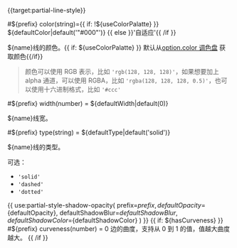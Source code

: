 {{target:partial-line-style}}

#${prefix} color(string)={{ if: !${useColorPalatte} }} ${defaultColor|default('"#000"')} {{ else }}'自适应'{{ /if }}

${name}线的颜色。{{ if: ${useColorPalatte} }} 默认从[option.color 调色盘](~color) 获取颜色{{/if}}

> 颜色可以使用 RGB 表示，比如 `'rgb(128, 128, 128)'`，如果想要加上 alpha 通道，可以使用 RGBA，比如 `'rgba(128, 128, 128, 0.5)'`，也可以使用十六进制格式，比如 `'#ccc'`


#${prefix} width(number) = ${defaultWidth|default(0)}

${name}线宽。

#${prefix} type(string) = ${defaultType|default('solid')}

${name}线的类型。

可选：
+ `'solid'`
+ `'dashed'`
+ `'dotted'`

{{ use:partial-style-shadow-opacity(
    prefix=${prefix},
    defaultOpacity=${defaultOpacity},
    defaultShadowBlur=${defaultShadowBlur},
    defaultShadowColor=${defaultShadowColor}
) }}
{{ if: ${hasCurveness} }}
#${prefix} curveness(number) = 0
边的曲度，支持从 0 到 1 的值，值越大曲度越大。
{{ /if }}


